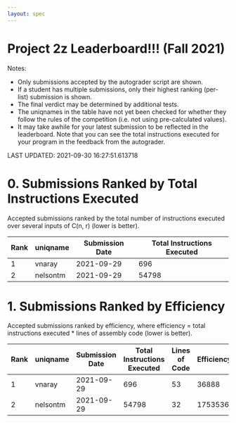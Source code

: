 ```yaml
---
layout: spec
---
```


Project 2z Leaderboard!!! (Fall 2021)
==============================
Notes:
- Only submissions accepted by the autograder script are shown.
- If a student has multiple submissions, only their highest ranking (per-list) submission is shown.
- The final verdict may be determined by additional tests.
- The uniqnames in the table have not yet been checked for whether they follow the rules of the competition (i.e. not using pre-calculated values).
- It may take awhile for your latest submission to be reflected in the leaderboard. Note that you can see the total instructions executed for your program in the feedback from the autograder.

LAST UPDATED: 2021-09-30 16:27:51.613718

# 0. Submissions Ranked by Total Instructions Executed
Accepted submissions ranked by the total number of instructions executed over several inputs of C(n, r) (lower is better).

| Rank  | uniqname | Submission Date | Total Instructions Executed |
|---|---|---|---|
| 1 | vnaray | 2021-09-29 | 696 |
| 2 | nelsontm | 2021-09-29 | 54798 |


# 1. Submissions Ranked by Efficiency
Accepted submissions ranked by efficiency, where efficiency = total instructions executed * lines of assembly code (lower is better).

| Rank  | uniqname | Submission Date | Total Instructions Executed |Lines of Code | Efficiency |
|---|---|---|---|---|---|
| 1 | vnaray | 2021-09-29 | 696 | 53 | 36888 |
| 2 | nelsontm | 2021-09-29 | 54798 | 32 | 1753536 |

